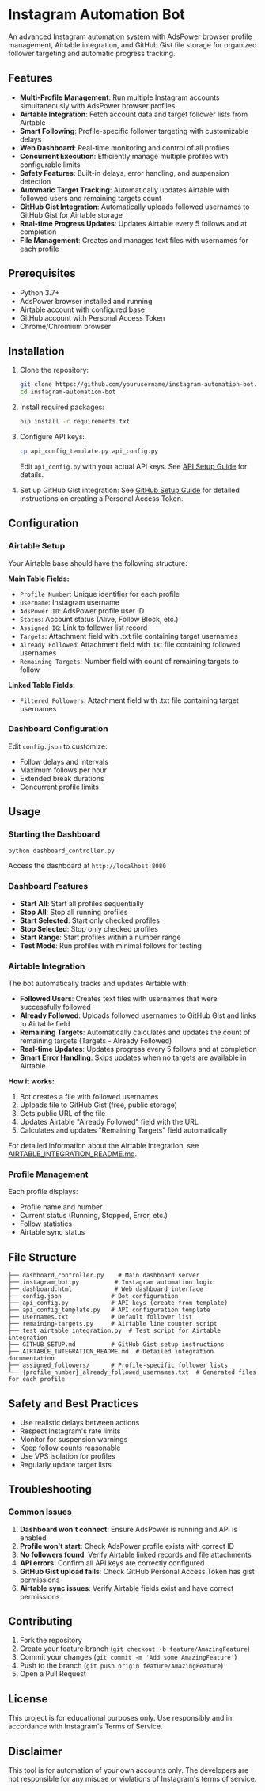 # Instagram Automation Bot

An advanced Instagram automation system with AdsPower browser profile management, Airtable integration, and GitHub Gist file storage for organized follower targeting and automatic progress tracking.

## Features

- **Multi-Profile Management**: Run multiple Instagram accounts simultaneously with AdsPower browser profiles
- **Airtable Integration**: Fetch account data and target follower lists from Airtable
- **Smart Following**: Profile-specific follower targeting with customizable delays
- **Web Dashboard**: Real-time monitoring and control of all profiles
- **Concurrent Execution**: Efficiently manage multiple profiles with configurable limits
- **Safety Features**: Built-in delays, error handling, and suspension detection
- **Automatic Target Tracking**: Automatically updates Airtable with followed users and remaining targets count
- **GitHub Gist Integration**: Automatically uploads followed usernames to GitHub Gist for Airtable storage
- **Real-time Progress Updates**: Updates Airtable every 5 follows and at completion
- **File Management**: Creates and manages text files with usernames for each profile

## Prerequisites

- Python 3.7+
- AdsPower browser installed and running
- Airtable account with configured base
- GitHub account with Personal Access Token
- Chrome/Chromium browser

## Installation

1. Clone the repository:

   ```bash
   git clone https://github.com/yourusername/instagram-automation-bot.git
   cd instagram-automation-bot
   ```

2. Install required packages:

   ```bash
   pip install -r requirements.txt
   ```

3. Configure API keys:

   ```bash
   cp api_config_template.py api_config.py
   ```

   Edit `api_config.py` with your actual API keys. See [API Setup Guide](README_API_SETUP.md) for details.

4. Set up GitHub Gist integration:
   See [GitHub Setup Guide](GITHUB_SETUP.md) for detailed instructions on creating a Personal Access Token.

## Configuration

### Airtable Setup

Your Airtable base should have the following structure:

**Main Table Fields:**

- `Profile Number`: Unique identifier for each profile
- `Username`: Instagram username
- `AdsPower ID`: AdsPower profile user ID
- `Status`: Account status (Alive, Follow Block, etc.)
- `Assigned IG`: Link to follower list record
- `Targets`: Attachment field with .txt file containing target usernames
- `Already Followed`: Attachment field with .txt file containing followed usernames
- `Remaining Targets`: Number field with count of remaining targets to follow

**Linked Table Fields:**

- `Filtered Followers`: Attachment field with .txt file containing target usernames

### Dashboard Configuration

Edit `config.json` to customize:

- Follow delays and intervals
- Maximum follows per hour
- Extended break durations
- Concurrent profile limits

## Usage

### Starting the Dashboard

```bash
python dashboard_controller.py
```

Access the dashboard at `http://localhost:8080`

### Dashboard Features

- **Start All**: Start all profiles sequentially
- **Stop All**: Stop all running profiles
- **Start Selected**: Start only checked profiles
- **Stop Selected**: Stop only checked profiles
- **Start Range**: Start profiles within a number range
- **Test Mode**: Run profiles with minimal follows for testing

### Airtable Integration

The bot automatically tracks and updates Airtable with:

- **Followed Users**: Creates text files with usernames that were successfully followed
- **Already Followed**: Uploads followed usernames to GitHub Gist and links to Airtable field
- **Remaining Targets**: Automatically calculates and updates the count of remaining targets (Targets - Already Followed)
- **Real-time Updates**: Updates progress every 5 follows and at completion
- **Smart Error Handling**: Skips updates when no targets are available in Airtable

**How it works:**

1. Bot creates a file with followed usernames
2. Uploads file to GitHub Gist (free, public storage)
3. Gets public URL of the file
4. Updates Airtable "Already Followed" field with the URL
5. Calculates and updates "Remaining Targets" field automatically

For detailed information about the Airtable integration, see [AIRTABLE_INTEGRATION_README.md](AIRTABLE_INTEGRATION_README.md).

### Profile Management

Each profile displays:

- Profile name and number
- Current status (Running, Stopped, Error, etc.)
- Follow statistics
- Airtable sync status

## File Structure

```
├── dashboard_controller.py    # Main dashboard server
├── instagram_bot.py          # Instagram automation logic
├── dashboard.html            # Web dashboard interface
├── config.json              # Bot configuration
├── api_config.py            # API keys (create from template)
├── api_config_template.py   # API configuration template
├── usernames.txt            # Default follower list
├── remaining-targets.py     # Airtable line counter script
├── test_airtable_integration.py  # Test script for Airtable integration
├── GITHUB_SETUP.md          # GitHub Gist setup instructions
├── AIRTABLE_INTEGRATION_README.md  # Detailed integration documentation
├── assigned_followers/      # Profile-specific follower lists
└── {profile_number}_already_followed_usernames.txt  # Generated files for each profile
```

## Safety and Best Practices

- Use realistic delays between actions
- Respect Instagram's rate limits
- Monitor for suspension warnings
- Keep follow counts reasonable
- Use VPS isolation for profiles
- Regularly update target lists

## Troubleshooting

### Common Issues

1. **Dashboard won't connect**: Ensure AdsPower is running and API is enabled
2. **Profile won't start**: Check AdsPower profile exists with correct ID
3. **No followers found**: Verify Airtable linked records and file attachments
4. **API errors**: Confirm all API keys are correctly configured
5. **GitHub Gist upload fails**: Check GitHub Personal Access Token has gist permissions
6. **Airtable sync issues**: Verify Airtable fields exist and have correct permissions

## Contributing

1. Fork the repository
2. Create your feature branch (`git checkout -b feature/AmazingFeature`)
3. Commit your changes (`git commit -m 'Add some AmazingFeature'`)
4. Push to the branch (`git push origin feature/AmazingFeature`)
5. Open a Pull Request

## License

This project is for educational purposes only. Use responsibly and in accordance with Instagram's Terms of Service.

## Disclaimer

This tool is for automation of your own accounts only. The developers are not responsible for any misuse or violations of Instagram's terms of service.
